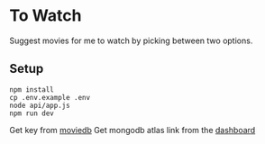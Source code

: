 # To Watch

Suggest movies for me to watch by picking between two options.

## Setup

```
npm install
cp .env.example .env
node api/app.js
npm run dev
```

Get key from [moviedb](https://www.themoviedb.org/?language=en-GH)
Get mongodb atlas link from the [dashboard]()
